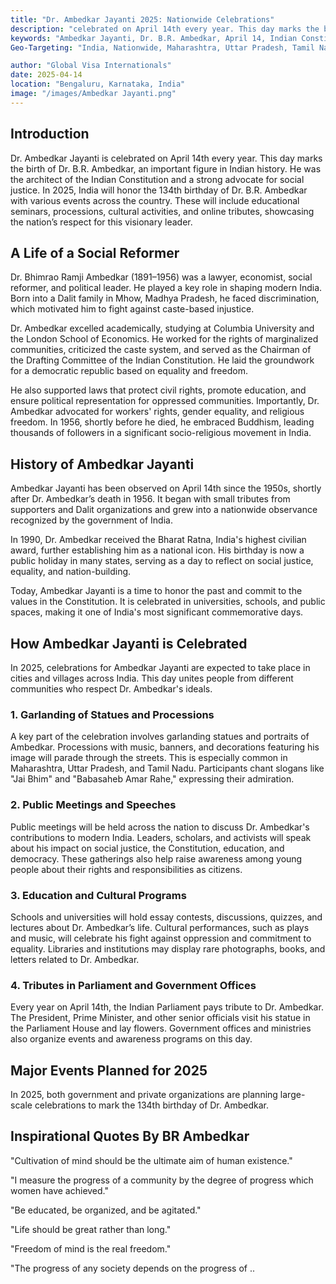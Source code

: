 ```yaml
---
title: "Dr. Ambedkar Jayanti 2025: Nationwide Celebrations"
description: "celebrated on April 14th every year. This day marks the birth of Dr. B.R. Ambedkar, an important figure in Indian history. He was the architect of the Indian Constitution and a strong advocate for social justice. In 2025, India will honor the 134th birthday of Dr. B.R. Ambedkar with various events across the country. These will include educational seminars, processions, cultural activities, and online tributes, showcasing the nation’s respect for this visionary leader."
keywords: "Ambedkar Jayanti, Dr. B.R. Ambedkar, April 14, Indian Constitution, Social Justice, Equality, India Celebrations, Dalit Rights, Ambedkar Birthday, 2025 Events India"
Geo-Targeting: "India, Nationwide, Maharashtra, Uttar Pradesh, Tamil Nadu, Delhi (Parliament), Madhya Pradesh (Mhow - Birthplace)"

author: "Global Visa Internationals"
date: 2025-04-14
location: "Bengaluru, Karnataka, India"
image: "/images/Ambedkar Jayanti.png"
---
```





## Introduction
Dr. Ambedkar Jayanti is celebrated on April 14th every year. This day marks the birth of Dr. B.R. Ambedkar, an important figure in Indian history. He was the architect of the Indian Constitution and a strong advocate for social justice. In 2025, India will honor the 134th birthday of Dr. B.R. Ambedkar with various events across the country. These will include educational seminars, processions, cultural activities, and online tributes, showcasing the nation’s respect for this visionary leader.

## A Life of a Social Reformer
Dr. Bhimrao Ramji Ambedkar (1891–1956) was a lawyer, economist, social reformer, and political leader. He played a key role in shaping modern India. Born into a Dalit family in Mhow, Madhya Pradesh, he faced discrimination, which motivated him to fight against caste-based injustice.

Dr. Ambedkar excelled academically, studying at Columbia University and the London School of Economics. He worked for the rights of marginalized communities, criticized the caste system, and served as the Chairman of the Drafting Committee of the Indian Constitution. He laid the groundwork for a democratic republic based on equality and freedom.

He also supported laws that protect civil rights, promote education, and ensure political representation for oppressed communities. Importantly, Dr. Ambedkar advocated for workers' rights, gender equality, and religious freedom. In 1956, shortly before he died, he embraced Buddhism, leading thousands of followers in a significant socio-religious movement in India.

## History of Ambedkar Jayanti
Ambedkar Jayanti has been observed on April 14th since the 1950s, shortly after Dr. Ambedkar’s death in 1956. It began with small tributes from supporters and Dalit organizations and grew into a nationwide observance recognized by the government of India.

In 1990, Dr. Ambedkar received the Bharat Ratna, India's highest civilian award, further establishing him as a national icon. His birthday is now a public holiday in many states, serving as a day to reflect on social justice, equality, and nation-building.

Today, Ambedkar Jayanti is a time to honor the past and commit to the values in the Constitution. It is celebrated in universities, schools, and public spaces, making it one of India's most significant commemorative days.

## How Ambedkar Jayanti is Celebrated
In 2025, celebrations for Ambedkar Jayanti are expected to take place in cities and villages across India. This day unites people from different communities who respect Dr. Ambedkar's ideals.

### 1. Garlanding of Statues and Processions
A key part of the celebration involves garlanding statues and portraits of Ambedkar. Processions with music, banners, and decorations featuring his image will parade through the streets. This is especially common in Maharashtra, Uttar Pradesh, and Tamil Nadu. Participants chant slogans like "Jai Bhim" and "Babasaheb Amar Rahe," expressing their admiration.

### 2. Public Meetings and Speeches
Public meetings will be held across the nation to discuss Dr. Ambedkar's contributions to modern India. Leaders, scholars, and activists will speak about his impact on social justice, the Constitution, education, and democracy. These gatherings also help raise awareness among young people about their rights and responsibilities as citizens.

### 3. Education and Cultural Programs
Schools and universities will hold essay contests, discussions, quizzes, and lectures about Dr. Ambedkar’s life. Cultural performances, such as plays and music, will celebrate his fight against oppression and commitment to equality. Libraries and institutions may display rare photographs, books, and letters related to Dr. Ambedkar.

### 4. Tributes in Parliament and Government Offices
Every year on April 14th, the Indian Parliament pays tribute to Dr. Ambedkar. The President, Prime Minister, and other senior officials visit his statue in the Parliament House and lay flowers. Government offices and ministries also organize events and awareness programs on this day.

## Major Events Planned for 2025
In 2025, both government and private organizations are planning large-scale celebrations to mark the 134th birthday of Dr. Ambedkar.

## Inspirational Quotes By BR Ambedkar
"Cultivation of mind should be the ultimate aim of human existence."

"I measure the progress of a community by the degree of progress which women have achieved."

"Be educated, be organized, and be agitated."

"Life should be great rather than long."

"Freedom of mind is the real freedom."

"The progress of any society depends on the progress of  ..


